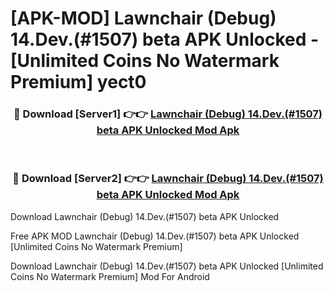 # [APK-MOD] Lawnchair (Debug) 14.Dev.(#1507) beta APK Unlocked - [Unlimited Coins No Watermark Premium] yect0



<div align="center">
<h3>🔴 Download [Server1] 👉👉 <a href="https://momento.my/?title=Lawnchair_(Debug)_14.Dev.(#1507)_beta_APK_Unlocked">Lawnchair (Debug) 14.Dev.(#1507) beta APK Unlocked Mod Apk</a></h3><br>

<h3>🔴 Download [Server2] 👉👉 <a href="https://momento.my/?title=Lawnchair_(Debug)_14.Dev.(#1507)_beta_APK_Unlocked">Lawnchair (Debug) 14.Dev.(#1507) beta APK Unlocked Mod Apk</a></h3>
</div>



Download Lawnchair (Debug) 14.Dev.(#1507) beta APK Unlocked 

Free APK MOD Lawnchair (Debug) 14.Dev.(#1507) beta APK Unlocked [Unlimited Coins No Watermark Premium]

Download Lawnchair (Debug) 14.Dev.(#1507) beta APK Unlocked [Unlimited Coins No Watermark Premium] Mod For Android
